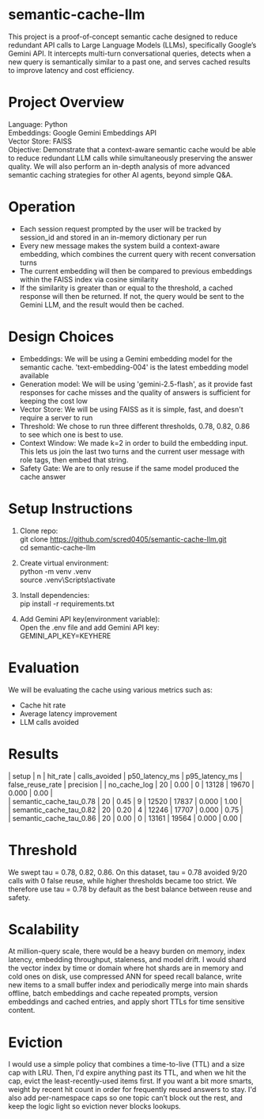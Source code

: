 # semantic-cache-llm
This project is a proof-of-concept semantic cache designed to reduce redundant API calls to Large Language Models (LLMs), specifically Google’s Gemini API. It intercepts multi-turn conversational queries, detects when a new query is semantically similar to a past one, and serves cached results to improve latency and cost efficiency.

# Project Overview
Language: Python
\
Embeddings: Google Gemini Embeddings API
\
Vector Store: FAISS
\
Objective: Demonstrate that a context-aware semantic cache would be able to reduce redundant LLM calls while simultaneously preserving the answer quality. We will also perform an in-depth analysis of more advanced semantic caching strategies for other AI agents, beyond simple Q&A.

# Operation
- Each session request prompted by the user will be tracked by session_id and stored in an in-memory dictionary per run
- Every new message makes the system build a context-aware embedding, which combines the current query with recent conversation turns
- The current embedding will then be compared to previous embeddings within the FAISS index via cosine similarity
- If the similarity is greater than or equal to the threshold, a cached response will then be returned. If not, the query would be sent to the Gemini LLM, and the result would then be cached.

# Design Choices
- Embeddings: We will be using a Gemini embedding model for the semantic cache. 'text-embedding-004' is the latest embedding model available
- Generation model: We will be using 'gemini-2.5-flash', as it provide fast responses for cache misses and the quality of answers is sufficient for keeping the cost low
- Vector Store: We will be using FAISS as it is simple, fast, and doesn't require a server to run
- Threshold: We chose to run three different thresholds, 0.78, 0.82, 0.86 to see which one is best to use.
- Context Window: We made k=2 in order to build the embedding input.  This lets us join the last two turns and the current user message with role tags, then embed that string.
- Safety Gate: We are to only resuse if the same model produced the cache answer

# Setup Instructions
1. Clone repo:
   \
   git clone https://github.com/scred0405/semantic-cache-llm.git
   \
   cd semantic-cache-llm
   
2. Create virtual environment:
   \
   python -m venv .venv
   \
   source .venv\Scripts\activate
   
3. Install dependencies:
   \
   pip install -r requirements.txt
   
4. Add Gemini API key(environment variable):
   \
   Open the .env file and add Gemini API key:
   \
   GEMINI_API_KEY=KEYHERE

# Evaluation 
We will be evaluating the cache using various metrics such as:
- Cache hit rate
- Average latency improvement
- LLM calls avoided

# Results

|         setup           |  n | hit_rate | calls_avoided | p50_latency_ms | p95_latency_ms | false_reuse_rate | precision | 
| no_cache_log            | 20 |   0.00   |             0 |          13128 |          19670 |            0.000 |      0.00 |  
| semantic_cache_tau_0.78 | 20 |   0.45   |             9 |          12520 |          17837 |            0.000 |      1.00 |  
| semantic_cache_tau_0.82 | 20 |   0.20   |             4 |          12246 |          17707 |            0.000 |      0.75 |  
| semantic_cache_tau_0.86 | 20 |   0.00   |             0 |          13161 |          19564 |            0.000 |      0.00 |  

# Threshold
We swept tau = 0.78, 0.82, 0.86. On this dataset, tau = 0.78 avoided 9/20 calls with 0 false reuse, while higher thresholds became too strict. 
We therefore use tau = 0.78 by default as the best balance between reuse and safety.

# Scalability
At million-query scale, there would be a heavy burden on memory, index latency, embedding throughput, staleness, and model drift. I would shard the vector index by time or domain where hot shards are in memory and cold ones on disk, use compressed ANN for speed recall balance, write new items to a small buffer index and periodically merge into main shards offline, batch embeddings and cache repeated prompts, version embeddings and cached entries, and apply short TTLs for time sensitive content.

# Eviction
I would use a simple policy that combines a time-to-live (TTL) and a size cap with LRU. Then, I'd expire anything past its TTL, and when we hit the cap, evict the least-recently-used items first. If you want a bit more smarts, weight by recent hit count in order for frequently reused answers to stay. I'd also add per-namespace caps so one topic can’t block out the rest, and keep the logic light so eviction never blocks lookups.
